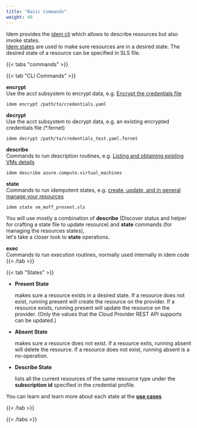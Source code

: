 ```yaml
---
title: "Basic Commands"
weight: 40
---
```


Idem provides the [idem cli](/Getting-Started/Install-Idem/) which allows to describe resources but also invoke states.<br>
[Idem states](/Use-Cases/SLS-States/) are used to make sure resources are in a desired state. The desired state of a resource can be specified in SLS file.

{{< tabs "commands" >}}

{{< tab "CLI Commands" >}}

<b>encrypt</b><br>
     Use the acct subsystem to encrypt data, e.g. [Encrypt the credentials file](/Getting-Started/Authenticate/)

```shell
idem encrypt /path/to/credentials.yaml
```

<b>decrypt</b><br>
     Use the acct subsystem to decrypt data, e.g. an existing encrypted credentials file (*.fernet)

```shell
idem decrypt /path/to/credentials_test.yaml.fernet
```

<b>describe</b><br>
    Commands to run description routines, e.g. [Listing and obtaining existing VMs details](/Use-Cases/Describe/)

```shell
idem describe azure.compute.virtual_machines
```

<b>state</b><br>
    Commands to run idempotent states, e.g. [create, update, and in general manage your resources](/Use-Cases/SLS-States/) 

```shell
idem state vm_moff_present.sls
```

You will use mostly a combination of <b>describe</b> (Discover status and helper for crafting a state file to update resource) and <b>state</b> commands (for managing the resources states), <br> let's take a closer look to <b>state</b> operations.

<b>exec</b><br>
    Commands to run execution routines, normally used internally in idem code
{{< /tab >}}

{{< tab "States" >}}
 
 <ul>
<li><p><b>Present State</b></p> 
    makes sure a resource exists in a desired state. If a resource does not exist, running present will create the resource on the provider. If a resource exists, running present will update the resource on the provider. (Only the values that the Cloud Provider REST API supports can be updated.)</li>
<li><p><b>Absent State</b></p>
    makes sure a resource does not exist. If a resource exits, running absent will delete the resource. If a resource does not exist, running absent is a no-operation.</li>
<li><p><b>Describe State</b></p>
    lists all the current resources of the same resource type under the <b>subscription id</b> specified in the credential profile.</li>
 </ul>

You can learn and learn more about each state at the <b>[use cases](/Use-Cases/)</b>


{{< /tab >}}


 {{< /tabs >}}